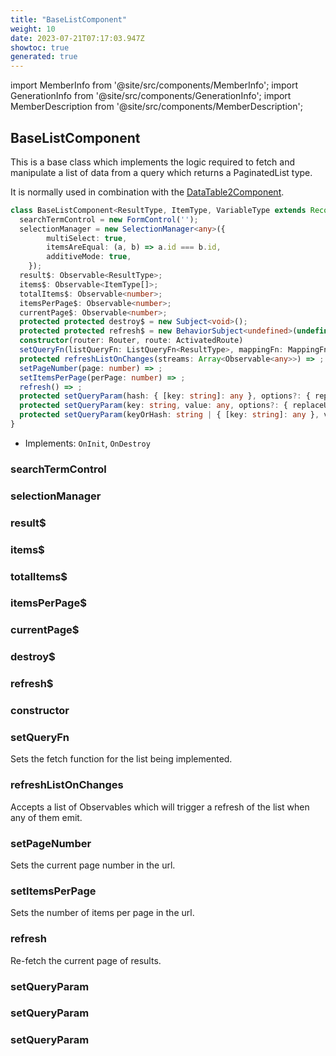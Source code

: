 ```yaml
---
title: "BaseListComponent"
weight: 10
date: 2023-07-21T07:17:03.947Z
showtoc: true
generated: true
---
```

<!-- This file was generated from the Vendure source. Do not modify. Instead, re-run the "docs:build" script -->
import MemberInfo from '@site/src/components/MemberInfo';
import GenerationInfo from '@site/src/components/GenerationInfo';
import MemberDescription from '@site/src/components/MemberDescription';


## BaseListComponent

<GenerationInfo sourceFile="packages/admin-ui/src/lib/core/src/common/base-list.component.ts" sourceLine="39" packageName="@vendure/admin-ui" />

This is a base class which implements the logic required to fetch and manipulate
a list of data from a query which returns a PaginatedList type.

It is normally used in combination with the <a href='/docs/reference/admin-ui-api/components/data-table2component#datatable2component'>DataTable2Component</a>.

```ts title="Signature"
class BaseListComponent<ResultType, ItemType, VariableType extends Record<string, any> = any> implements OnInit, OnDestroy {
  searchTermControl = new FormControl('');
  selectionManager = new SelectionManager<any>({
        multiSelect: true,
        itemsAreEqual: (a, b) => a.id === b.id,
        additiveMode: true,
    });
  result$: Observable<ResultType>;
  items$: Observable<ItemType[]>;
  totalItems$: Observable<number>;
  itemsPerPage$: Observable<number>;
  currentPage$: Observable<number>;
  protected protected destroy$ = new Subject<void>();
  protected protected refresh$ = new BehaviorSubject<undefined>(undefined);
  constructor(router: Router, route: ActivatedRoute)
  setQueryFn(listQueryFn: ListQueryFn<ResultType>, mappingFn: MappingFn<ItemType, ResultType>, onPageChangeFn?: OnPageChangeFn<VariableType>, defaults?: { take: number; skip: number }) => ;
  protected refreshListOnChanges(streams: Array<Observable<any>>) => ;
  setPageNumber(page: number) => ;
  setItemsPerPage(perPage: number) => ;
  refresh() => ;
  protected setQueryParam(hash: { [key: string]: any }, options?: { replaceUrl?: boolean; queryParamsHandling?: QueryParamsHandling }) => ;
  protected setQueryParam(key: string, value: any, options?: { replaceUrl?: boolean; queryParamsHandling?: QueryParamsHandling }) => ;
  protected setQueryParam(keyOrHash: string | { [key: string]: any }, valueOrOptions?: any, maybeOptions?: { replaceUrl?: boolean; queryParamsHandling?: QueryParamsHandling }) => ;
}
```
* Implements: <code>OnInit</code>, <code>OnDestroy</code>



<div className="members-wrapper">

### searchTermControl

<MemberInfo kind="property" type=""   />


### selectionManager

<MemberInfo kind="property" type=""   />


### result$

<MemberInfo kind="property" type="Observable&#60;ResultType&#62;"   />


### items$

<MemberInfo kind="property" type="Observable&#60;ItemType[]&#62;"   />


### totalItems$

<MemberInfo kind="property" type="Observable&#60;number&#62;"   />


### itemsPerPage$

<MemberInfo kind="property" type="Observable&#60;number&#62;"   />


### currentPage$

<MemberInfo kind="property" type="Observable&#60;number&#62;"   />


### destroy$

<MemberInfo kind="property" type=""   />


### refresh$

<MemberInfo kind="property" type=""   />


### constructor

<MemberInfo kind="method" type="(router: Router, route: ActivatedRoute) => BaseListComponent"   />


### setQueryFn

<MemberInfo kind="method" type="(listQueryFn: ListQueryFn&#60;ResultType&#62;, mappingFn: MappingFn&#60;ItemType, ResultType&#62;, onPageChangeFn?: OnPageChangeFn&#60;VariableType&#62;, defaults?: { take: number; skip: number }) => "   />

Sets the fetch function for the list being implemented.
### refreshListOnChanges

<MemberInfo kind="method" type="(streams: Array&#60;Observable&#60;any&#62;&#62;) => "   />

Accepts a list of Observables which will trigger a refresh of the list when any of them emit.
### setPageNumber

<MemberInfo kind="method" type="(page: number) => "   />

Sets the current page number in the url.
### setItemsPerPage

<MemberInfo kind="method" type="(perPage: number) => "   />

Sets the number of items per page in the url.
### refresh

<MemberInfo kind="method" type="() => "   />

Re-fetch the current page of results.
### setQueryParam

<MemberInfo kind="method" type="(hash: { [key: string]: any }, options?: { replaceUrl?: boolean; queryParamsHandling?: QueryParamsHandling }) => "   />


### setQueryParam

<MemberInfo kind="method" type="(key: string, value: any, options?: { replaceUrl?: boolean; queryParamsHandling?: QueryParamsHandling }) => "   />


### setQueryParam

<MemberInfo kind="method" type="(keyOrHash: string | { [key: string]: any }, valueOrOptions?: any, maybeOptions?: { replaceUrl?: boolean; queryParamsHandling?: QueryParamsHandling }) => "   />




</div>
